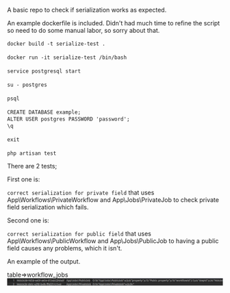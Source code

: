 A basic repo to check if serialization works as expected.

An example dockerfile is included. Didn't had much time to refine the script so need to do some manual labor, so sorry about that.

```
docker build -t serialize-test .

docker run -it serialize-test /bin/bash

service postgresql start

su - postgres

psql

CREATE DATABASE example;
ALTER USER postgres PASSWORD 'password';
\q

exit

php artisan test
```

There are 2 tests;

First one is:

`correct serialization for private field` that uses App\Workflows\PrivateWorkflow and App\Jobs\PrivateJob to check private field serialization which fails.

Second one is:

`correct serialization for public field` that uses App\Workflows\PublicWorkflow and App\Jobs\PublicJob to having a public field causes any problems, which it isn't.

An example of the output.

table=>workflow_jobs
![](db_screenshot.png)
